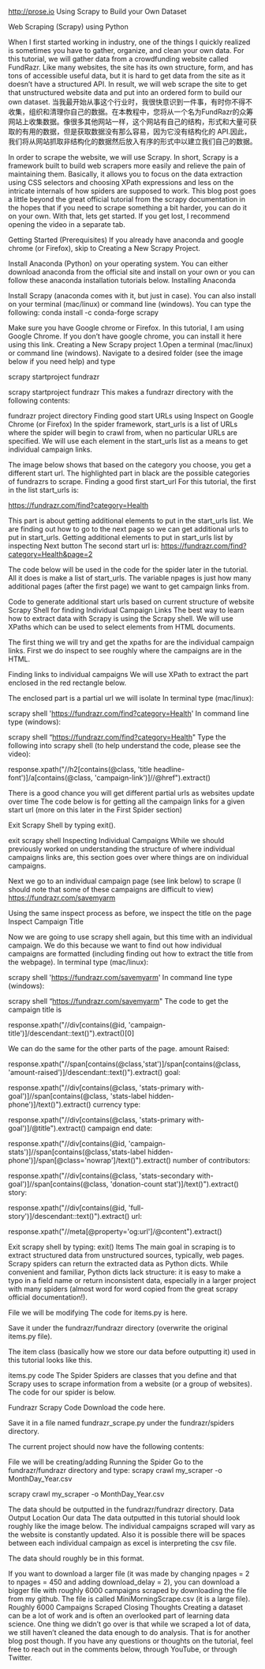 http://prose.io Using Scrapy to Build your Own Dataset

Web Scraping (Scrapy) using Python

When I first started working in industry, one of the things I quickly realized is sometimes you have to gather, organize, and clean your own data. For this tutorial, we will gather data from a crowdfunding website called FundRazr. Like many websites, the site has its own structure, form, and has tons of accessible useful data, but it is hard to get data from the site as it doesn’t have a structured API. In result, we will web scrape the site to get that unstructured website data and put into an ordered form to build our own dataset.
当我最开始从事这个行业时，我很快意识到一件事，有时你不得不收集，组织和清理你自己的数据。在本教程中，您将从一个名为FundRazr的众筹网站上收集数据。像很多其他网站一样，这个网站有自己的结构，形式和大量可获取的有用的数据，但是获取数据没有那么容易，因为它没有结构化的	API.因此，我们将从网站抓取非结构化的数据然后放入有序的形式中以建立我们自己的数据。

In order to scrape the website, we will use Scrapy. In short, Scrapy is a framework built to build web scrapers more easily and relieve the pain of maintaining them. Basically, it allows you to focus on the data extraction using CSS selectors and choosing XPath expressions and less on the intricate internals of how spiders are supposed to work. This blog post goes a little beyond the great official tutorial from the scrapy documentation in the hopes that if you need to scrape something a bit harder, you can do it on your own. With that, lets get started. If you get lost, I recommend opening the video in a separate tab.

Getting Started (Prerequisites) If you already have anaconda and google chrome (or Firefox), skip to Creating a New Scrapy Project.

Install Anaconda (Python) on your operating system. You can either download anaconda from the official site and install on your own or you can follow these anaconda installation tutorials below.
Installing Anaconda

Install Scrapy (anaconda comes with it, but just in case). You can also install on your terminal (mac/linux) or command line (windows). You can type the following:
conda install -c conda-forge scrapy

Make sure you have Google chrome or Firefox. In this tutorial, I am using Google Chrome. If you don’t have google chrome, you can install it here using this link.
Creating a New Scrapy project 1.Open a terminal (mac/linux) or command line (windows). Navigate to a desired folder (see the image below if you need help) and type

scrapy startproject fundrazr

scrapy startproject fundrazr This makes a fundrazr directory with the following contents:

fundrazr project directory Finding good start URLs using Inspect on Google Chrome (or Firefox) In the spider framework, start_urls is a list of URLs where the spider will begin to crawl from, when no particular URLs are specified. We will use each element in the start_urls list as a means to get individual campaign links.

The image below shows that based on the category you choose, you get a different start url. The highlighted part in black are the possible categories of fundrazrs to scrape.
Finding a good first start_url For this tutorial, the first in the list start_urls is:

https://fundrazr.com/find?category=Health

This part is about getting additional elements to put in the start_urls list. We are finding out how to go to the next page so we can get additional urls to put in start_urls.
Getting additional elements to put in start_urls list by inspecting Next button The second start url is: https://fundrazr.com/find?category=Health&page=2

The code below will be used in the code for the spider later in the tutorial. All it does is make a list of start_urls. The variable npages is just how many additional pages (after the first page) we want to get campaign links from.

Code to generate additional start urls based on current structure of website Scrapy Shell for finding Individual Campaign Links The best way to learn how to extract data with Scrapy is using the Scrapy shell. We will use XPaths which can be used to select elements from HTML documents.

The first thing we will try and get the xpaths for are the individual campaign links. First we do inspect to see roughly where the campaigns are in the HTML.

Finding links to individual campaigns We will use XPath to extract the part enclosed in the red rectangle below.

The enclosed part is a partial url we will isolate In terminal type (mac/linux):

scrapy shell 'https://fundrazr.com/find?category=Health' In command line type (windows):

scrapy shell “https://fundrazr.com/find?category=Health" Type the following into scrapy shell (to help understand the code, please see the video):

response.xpath("//h2[contains(@class, 'title headline-font')]/a[contains(@class, 'campaign-link')]//@href").extract()

There is a good chance you will get different partial urls as websites update over time The code below is for getting all the campaign links for a given start url (more on this later in the First Spider section)

Exit Scrapy Shell by typing exit().

exit scrapy shell Inspecting Individual Campaigns While we should previously worked on understanding the structure of where individual campaigns links are, this section goes over where things are on individual campaigns.

Next we go to an individual campaign page (see link below) to scrape (I should note that some of these campaigns are difficult to view) https://fundrazr.com/savemyarm

Using the same inspect process as before, we inspect the title on the page
Inspect Campaign Title

Now we are going to use scrapy shell again, but this time with an individual campaign. We do this because we want to find out how individual campaigns are formatted (including finding out how to extract the title from the webpage).
In terminal type (mac/linux):

scrapy shell 'https://fundrazr.com/savemyarm' In command line type (windows):

scrapy shell “https://fundrazr.com/savemyarm" The code to get the campaign title is

response.xpath("//div[contains(@id, 'campaign-title')]/descendant::text()").extract()[0]

We can do the same for the other parts of the page.
amount Raised:

response.xpath("//span[contains(@class,'stat')]/span[contains(@class, 'amount-raised')]/descendant::text()").extract() goal:

response.xpath("//div[contains(@class, 'stats-primary with-goal')]//span[contains(@class, 'stats-label hidden-phone')]/text()").extract() currency type:

response.xpath("//div[contains(@class, 'stats-primary with-goal')]/@title").extract() campaign end date:

response.xpath("//div[contains(@id, 'campaign-stats')]//span[contains(@class,'stats-label hidden-phone')]/span[@class='nowrap']/text()").extract() number of contributors:

response.xpath("//div[contains(@class, 'stats-secondary with-goal')]//span[contains(@class, 'donation-count stat')]/text()").extract() story:

response.xpath("//div[contains(@id, 'full-story')]/descendant::text()").extract() url:

response.xpath("//meta[@property='og:url']/@content").extract()

Exit scrapy shell by typing:
exit() Items The main goal in scraping is to extract structured data from unstructured sources, typically, web pages. Scrapy spiders can return the extracted data as Python dicts. While convenient and familiar, Python dicts lack structure: it is easy to make a typo in a field name or return inconsistent data, especially in a larger project with many spiders (almost word for word copied from the great scrapy official documentation!).

File we will be modifying The code for items.py is here.

Save it under the fundrazr/fundrazr directory (overwrite the original items.py file).

The item class (basically how we store our data before outputting it) used in this tutorial looks like this.

items.py code The Spider Spiders are classes that you define and that Scrapy uses to scrape information from a website (or a group of websites). The code for our spider is below.

Fundrazr Scrapy Code Download the code here.

Save it in a file named fundrazr_scrape.py under the fundrazr/spiders directory.

The current project should now have the following contents:

File we will be creating/adding Running the Spider Go to the fundrazr/fundrazr directory and type: scrapy crawl my_scraper -o MonthDay_Year.csv

scrapy crawl my_scraper -o MonthDay_Year.csv

The data should be outputted in the fundrazr/fundrazr directory.
Data Output Location Our data The data outputted in this tutorial should look roughly like the image below. The individual campaigns scraped will vary as the website is constantly updated. Also it is possible there will be spaces between each individual campaign as excel is interpreting the csv file.

The data should roughly be in this format.

If you want to download a larger file (it was made by changing npages = 2 to npages = 450 and adding download_delay = 2), you can download a bigger file with roughly 6000 campaigns scraped by downloading the file from my github. The file is called MiniMorningScrape.csv (it is a large file).
Roughly 6000 Campaigns Scraped Closing Thoughts Creating a dataset can be a lot of work and is often an overlooked part of learning data science. One thing we didn’t go over is that while we scraped a lot of data, we still haven’t cleaned the data enough to do analysis. That is for another blog post though. If you have any questions or thoughts on the tutorial, feel free to reach out in the comments below, through YouTube, or through Twitter.
